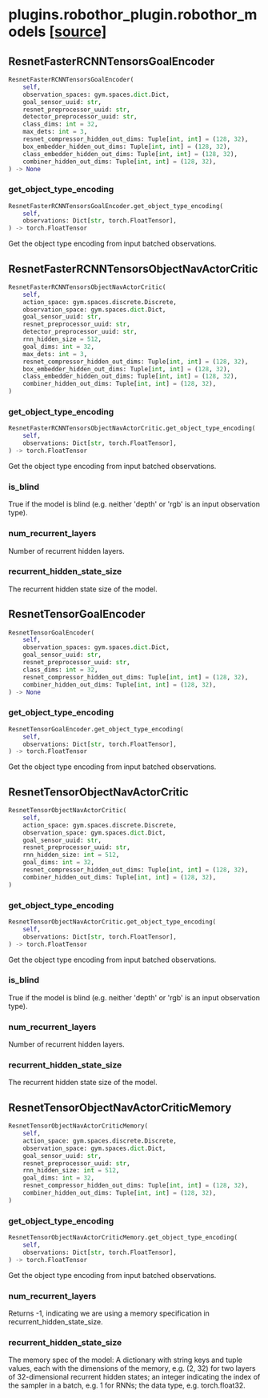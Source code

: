 # plugins.robothor_plugin.robothor_models [[source]](https://github.com/allenai/embodied-rl/tree/master/plugins/robothor_plugin/robothor_models.py)

## ResnetFasterRCNNTensorsGoalEncoder
```python
ResnetFasterRCNNTensorsGoalEncoder(
    self,
    observation_spaces: gym.spaces.dict.Dict,
    goal_sensor_uuid: str,
    resnet_preprocessor_uuid: str,
    detector_preprocessor_uuid: str,
    class_dims: int = 32,
    max_dets: int = 3,
    resnet_compressor_hidden_out_dims: Tuple[int, int] = (128, 32),
    box_embedder_hidden_out_dims: Tuple[int, int] = (128, 32),
    class_embedder_hidden_out_dims: Tuple[int, int] = (128, 32),
    combiner_hidden_out_dims: Tuple[int, int] = (128, 32),
) -> None
```

### get_object_type_encoding
```python
ResnetFasterRCNNTensorsGoalEncoder.get_object_type_encoding(
    self,
    observations: Dict[str, torch.FloatTensor],
) -> torch.FloatTensor
```
Get the object type encoding from input batched observations.
## ResnetFasterRCNNTensorsObjectNavActorCritic
```python
ResnetFasterRCNNTensorsObjectNavActorCritic(
    self,
    action_space: gym.spaces.discrete.Discrete,
    observation_space: gym.spaces.dict.Dict,
    goal_sensor_uuid: str,
    resnet_preprocessor_uuid: str,
    detector_preprocessor_uuid: str,
    rnn_hidden_size = 512,
    goal_dims: int = 32,
    max_dets: int = 3,
    resnet_compressor_hidden_out_dims: Tuple[int, int] = (128, 32),
    box_embedder_hidden_out_dims: Tuple[int, int] = (128, 32),
    class_embedder_hidden_out_dims: Tuple[int, int] = (128, 32),
    combiner_hidden_out_dims: Tuple[int, int] = (128, 32),
)
```

### get_object_type_encoding
```python
ResnetFasterRCNNTensorsObjectNavActorCritic.get_object_type_encoding(
    self,
    observations: Dict[str, torch.FloatTensor],
) -> torch.FloatTensor
```
Get the object type encoding from input batched observations.
### is_blind
True if the model is blind (e.g. neither 'depth' or 'rgb' is an
input observation type).
### num_recurrent_layers
Number of recurrent hidden layers.
### recurrent_hidden_state_size
The recurrent hidden state size of the model.
## ResnetTensorGoalEncoder
```python
ResnetTensorGoalEncoder(
    self,
    observation_spaces: gym.spaces.dict.Dict,
    goal_sensor_uuid: str,
    resnet_preprocessor_uuid: str,
    class_dims: int = 32,
    resnet_compressor_hidden_out_dims: Tuple[int, int] = (128, 32),
    combiner_hidden_out_dims: Tuple[int, int] = (128, 32),
) -> None
```

### get_object_type_encoding
```python
ResnetTensorGoalEncoder.get_object_type_encoding(
    self,
    observations: Dict[str, torch.FloatTensor],
) -> torch.FloatTensor
```
Get the object type encoding from input batched observations.
## ResnetTensorObjectNavActorCritic
```python
ResnetTensorObjectNavActorCritic(
    self,
    action_space: gym.spaces.discrete.Discrete,
    observation_space: gym.spaces.dict.Dict,
    goal_sensor_uuid: str,
    resnet_preprocessor_uuid: str,
    rnn_hidden_size: int = 512,
    goal_dims: int = 32,
    resnet_compressor_hidden_out_dims: Tuple[int, int] = (128, 32),
    combiner_hidden_out_dims: Tuple[int, int] = (128, 32),
)
```

### get_object_type_encoding
```python
ResnetTensorObjectNavActorCritic.get_object_type_encoding(
    self,
    observations: Dict[str, torch.FloatTensor],
) -> torch.FloatTensor
```
Get the object type encoding from input batched observations.
### is_blind
True if the model is blind (e.g. neither 'depth' or 'rgb' is an
input observation type).
### num_recurrent_layers
Number of recurrent hidden layers.
### recurrent_hidden_state_size
The recurrent hidden state size of the model.
## ResnetTensorObjectNavActorCriticMemory
```python
ResnetTensorObjectNavActorCriticMemory(
    self,
    action_space: gym.spaces.discrete.Discrete,
    observation_space: gym.spaces.dict.Dict,
    goal_sensor_uuid: str,
    resnet_preprocessor_uuid: str,
    rnn_hidden_size: int = 512,
    goal_dims: int = 32,
    resnet_compressor_hidden_out_dims: Tuple[int, int] = (128, 32),
    combiner_hidden_out_dims: Tuple[int, int] = (128, 32),
)
```

### get_object_type_encoding
```python
ResnetTensorObjectNavActorCriticMemory.get_object_type_encoding(
    self,
    observations: Dict[str, torch.FloatTensor],
) -> torch.FloatTensor
```
Get the object type encoding from input batched observations.
### num_recurrent_layers
Returns -1, indicating we are using a memory specification in
recurrent_hidden_state_size.
### recurrent_hidden_state_size
The memory spec of the model: A dictionary with string keys and
tuple values, each with the dimensions of the memory, e.g. (2, 32) for
two layers of 32-dimensional recurrent hidden states; an integer
indicating the index of the sampler in a batch, e.g. 1 for RNNs; the
data type, e.g. torch.float32.
